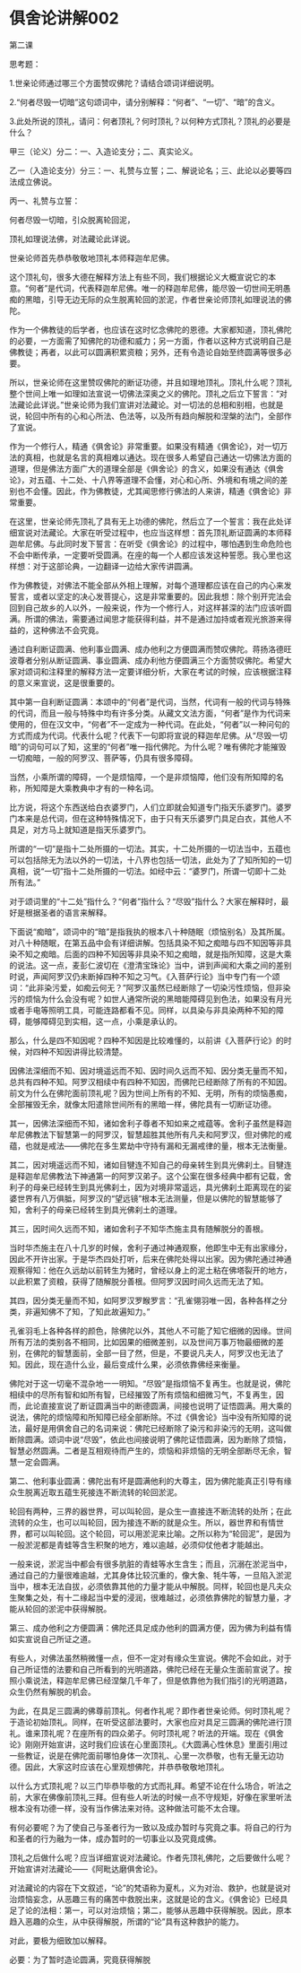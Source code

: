 # 俱舍论讲解002

第二课

思考题：

1.世亲论师通过哪三个方面赞叹佛陀？请结合颂词详细说明。

2.“何者尽毁一切暗”这句颂词中，请分别解释：“何者”、“一切”、“暗”的含义。

3.此处所说的顶礼，请问：何者顶礼？何时顶礼？以何种方式顶礼？顶礼的必要是什么？

甲三（论义）分二：一、入造论支分；二、真实论义。

乙一（入造论支分）分三：一、礼赞与立誓；二、解说论名；三、此论以必要等四法成立佛说。

丙一、礼赞与立誓：

何者尽毁一切暗，引众脱离轮回泥，

顶礼如理说法佛，对法藏论此详说。

世亲论师首先恭恭敬敬地顶礼本师释迦牟尼佛。

这个顶礼句，很多大德在解释方法上有些不同，我们根据论义大概宣说它的本意。“何者”是代词，代表释迦牟尼佛。唯一的释迦牟尼佛，能尽毁一切世间无明愚痴的黑暗，引导无边无际的众生脱离轮回的淤泥，作者世亲论师顶礼如理说法的佛陀。

作为一个佛教徒的后学者，也应该在这时忆念佛陀的恩德。大家都知道，顶礼佛陀的必要，一方面需了知佛陀的功德和威力；另一方面，作者以这种方式说明自己是佛教徒；再者，以此可以圆满积累资粮；另外，还有令造论自始至终圆满等很多必要。

所以，世亲论师在这里赞叹佛陀的断证功德，并且如理地顶礼。顶礼什么呢？顶礼整个世间上唯一如理如法宣说一切佛法深奥之义的佛陀。顶礼之后立下誓言：“对法藏论此详说。”世亲论师为我们宣讲对法藏论。对一切法的总相和别相，也就是说，轮回中所有的心和心所法、色法等，以及所有趋向解脱和涅槃的法门，全部作了宣说。

作为一个修行人，精通《俱舍论》非常重要。如果没有精通《俱舍论》，对一切万法的真相，也就是名言的真相难以通达。现在很多人希望自己通达一切佛法方面的道理，但是佛法方面广大的道理全部是《俱舍论》的含义，如果没有通达《俱舍论》，对五蕴、十二处、十八界等道理不会懂，对心和心所、外境和有境之间的差别也不会懂。因此，作为佛教徒，尤其闻思修行佛法的人来讲，精通《俱舍论》非常重要。

在这里，世亲论师先顶礼了具有无上功德的佛陀，然后立了一个誓言：我在此处详细宣说对法藏论。大家在听受过程中，也应当这样想：首先顶礼断证圆满的本师释迦牟尼佛。与此同时发下誓言：在听受《俱舍论》的过程中，哪怕遇到生命危险也不会中断传承，一定要听受圆满。在座的每一个人都应该发这种誓愿。我心里也这样想：对于这部论典，一边翻译一边给大家传讲圆满。

作为佛教徒，对佛法不能全部从外相上理解，对每个道理都应该在自己的内心来发誓言，或者以坚定的决心发菩提心，这是非常重要的。因此我想：除个别开完法会回到自己故乡的人以外，一般来说，作为一个修行人，对这样甚深的法门应该听圆满。所谓的佛法，需要通过闻思才能获得利益，并不是通过加持或者观光旅游来得益的，这种佛法不会究竟。

通过自利断证圆满、他利事业圆满、成办他利之方便圆满而赞叹佛陀。蒋扬洛德旺波尊者分别从断证圆满、事业圆满、成办利他方便圆满三个方面赞叹佛陀。希望大家对颂词和注释里的解释方法一定要详细分析，大家在考试的时候，应该根据注释的意义来宣说，这是很重要的。

其中第一自利断证圆满：本颂中的“何者”是代词，当然，代词有一般的代词与特殊的代词，而且一般与特殊中均有许多分类。从藏文文法方面，“何者”是作为代词来使用的，但在汉文中，“何者”不一定成为一种代词。在此处，“何者”以一种问句的方式而成为代词。代表什么呢？代表下一句即将宣说的释迦牟尼佛。从“尽毁一切暗”的词句可以了知，这里的“何者”唯一指代佛陀。为什么呢？唯有佛陀才能摧毁一切痴暗，一般的阿罗汉、菩萨等，仍具有很多障碍。

当然，小乘所谓的障碍，一个是烦恼障，一个是非烦恼障，他们没有所知障的名称，所知障是大乘教典中才有的一种名词。

比方说，将这个东西送给白衣婆罗门，人们立即就会知道专门指天乐婆罗门。婆罗门本来是总代词，但在这种特殊情况下，由于只有天乐婆罗门具足白衣，其他人不具足，对方马上就知道是指天乐婆罗门。

所谓的“一切”是指十二处所摄的一切法。其实，十二处所摄的一切法当中，五蕴也可以包括除无为法以外的一切法，十八界也包括一切法，此处为了了知所知的一切真相，说“一切”指十二处所摄的一切法。如经中云：“婆罗门，所谓一切即十二处所有法。”

对于颂词里的“十二处”指什么？“何者”指什么？“尽毁”指什么？大家在解释时，最好是根据圣者的语言来解释。

下面说“痴暗”，颂词中的“暗”是指我执的根本八十种随眠（烦恼别名）及其所属。对八十种随眠，在第五品中会有详细讲解。包括具染不知之痴暗与四不知因等非具染不知之痴暗。后面的四种不知因等非具染不知之痴暗，就是指所知障，这是大乘的说法。这一点，麦彭仁波切在《澄清宝珠论》当中，讲到声闻和大乘之间的差别时说，声闻阿罗汉仍未断掉四种不知之习气。《入菩萨行论》当中专门有一个颂词：“此非染污爱，如痴云何无？”阿罗汉虽然已经断除了一切染污性烦恼，但非染污的烦恼为什么会没有呢？如世人通常所说的黑暗能障碍见到色法，如果没有月光或者手电等照明工具，可能连路都看不见。同样，以具染与非具染两种不知的障碍，能够障碍见到实相，这一点，小乘是承认的。

那么，什么是四不知因呢？四种不知因是比较难懂的，以前讲《入菩萨行论》的时候，对四种不知因讲得比较清楚。

因佛法深细而不知、因对境遥远而不知、因时间久远而不知、因分类无量而不知，总共有四种不知。阿罗汉相续中有四种不知因，而佛陀已经断除了所有的不知因。前文为什么在佛陀面前顶礼呢？因为世间上所有的不知、无明，所有的烦恼愚痴，全部摧毁无余，就像太阳遣除世间所有的黑暗一样，佛陀具有一切断证功德。

其一，因佛法深细而不知，诸如舍利子尊者不知如来之戒蕴等。舍利子虽然是释迦牟尼佛教法下智慧第一的阿罗汉，智慧超胜其他所有凡夫和阿罗汉，但对佛陀的戒蕴，也就是戒法——佛陀在多生累劫中守持有漏和无漏戒律的量，根本无法衡量。

其二，因对境遥远而不知，诸如目犍连不知自己的母亲转生到具光佛刹土。目犍连是释迦牟尼佛教法下神通第一的阿罗汉弟子。这个公案在很多经典中都有记载，舍利子的母亲已经转生到具光佛刹土，因为对境非常遥远，具光佛刹土距离现在的娑婆世界有八万俱胝，阿罗汉的“望远镜”根本无法测量，但是以佛陀的智慧能够了知，舍利子的母亲已经转生到具光佛刹土的道理。

其三，因时间久远而不知，诸如舍利子不知华杰施主具有随解脱分的善根。

当时华杰施主在八十几岁的时候，舍利子通过神通观察，他即生中无有出家缘分，因此不开许出家。于是华杰四处打听，后来在佛陀处得以出家。因为佛陀通过神通观察得知：他在久远劫以前转生为猪时，曾经以身上的泥土粘在佛塔裂开的地方，以此积累了资粮，获得了随解脱分善根。但阿罗汉因时间久远而无法了知。

其四，因分类无量而不知，如阿罗汉罗睺罗言：“孔雀翎羽唯一因，各种各样之分类，非遍知佛不了知，了知此故遍知力。”

孔雀羽毛上各种各样的颜色，除佛陀以外，其他人不可能了知它细微的因缘。世间所有万法的类别各不相同，比如因果的细微差别，以及世间万事万物最细微的差别，在佛陀的智慧面前，全部一目了然，但是，不要说凡夫人，阿罗汉也无法了知。因此，现在造什么业，最后变成什么果，必须依靠佛经来衡量。

佛陀对于这一切毫不混杂地一一明知。“尽毁”是指烦恼不复再生。也就是说，佛陀相续中的尽所有智和如所有智，已经摧毁了所有烦恼和细微习气，不复再生，因而，此论直接宣说了断证圆满当中的断德圆满，间接也说明了证悟圆满。用大乘的说法，佛陀的烦恼障和所知障已经全部断除。不过《俱舍论》当中没有所知障的说法，最好是用俱舍自己的名词来说：佛陀已经断除了染污和非染污的无明，这叫做断除圆满。颂词中说“尽毁”，依此也间接说明了佛陀证悟圆满，因为断除了烦恼，智慧必然圆满。二者是互相观待而产生的，烦恼和非烦恼的无明全部断尽无余，智慧一定会圆满。

第二、他利事业圆满：佛陀出有坏是圆满他利的大尊主，因为佛陀能真正引导有缘众生脱离近取五蕴生死接连不断流转的轮回淤泥。

轮回有两种，三界的器世界，可以叫轮回，是众生一直接连不断流转的处所；在此流转的众生，也可以叫轮回，因为接连不断的就是众生。所以，器世界和有情世界，都可以叫轮回。这个轮回，可以用淤泥来比喻。之所以称为“轮回泥”，是因为一般淤泥都是青蛙等含生积聚的地方，难以逾越，必须仰仗他者才能越出。

一般来说，淤泥当中都会有很多肮脏的青蛙等水生含生；而且，沉溺在淤泥当中，通过自己的力量很难逾越，尤其身体比较沉重的，像大象、牦牛等，一旦陷入淤泥当中，根本无法自拔，必须依靠其他的力量才能从中解脱。同样，轮回也是凡夫众生聚集之处，有十二缘起当中爱的浸润，很难越过，必须依靠佛陀的智慧力量，才能从轮回的淤泥中获得解脱。

第三、成办他利之方便圆满：佛陀还具足成办他利的圆满方便，因为佛为利益有情如实宣说自己所证之道。

有些人，对佛法虽然稍微懂一点，但不一定对有缘众生宣说。佛陀不会如此，对于自己所证悟的法要和自己所看到的光明道路，佛陀已经在无量众生面前宣说了。按照小乘说法，释迦牟尼佛已经涅槃几千年了，但是依靠他为我们指引的光明道路，众生仍然有解脱的机会。

为此，在具足三圆满的佛尊前顶礼。何者作礼呢？即作者世亲论师。何时顶礼呢？于造论初始顶礼。同样，在听受这部法要时，大家也应对具足三圆满的佛陀进行顶礼。谁来顶礼呢？在座所有的四众弟子。何时顶礼呢？听法的开端。现在《俱舍论》刚刚开始宣讲，这时我们应该在心里面顶礼。《大圆满心性休息》里面引用过一些教证，说是在佛陀面前哪怕身体一次顶礼、心里一次恭敬，也有无量无边功德。因此，大家这时应该在心里观想佛陀，并恭恭敬敬地顶礼。

以什么方式顶礼呢？以三门毕恭毕敬的方式而礼拜。希望不论在什么场合，听法之前，大家在佛像前顶礼三拜。但有些人听法的时候一点不守规矩，好像在家里听法根本没有功德一样，没有当作佛法来对待。这种做法可能不太合理。

有何必要呢？为了使自己与圣者行为一致以及成办暂时与究竟之事。将自己的行为和圣者的行为融为一体，成办暂时的一切事业以及究竟成佛。

顶礼之后做什么呢？应当详细宣说对法藏论。作者先顶礼佛陀，之后要做什么呢？开始宣讲对法藏论——《阿毗达磨俱舍论》。

对法藏论的内容在下文叙述，“论”的梵语称为夏札，义为对治、救护，也就是说对治烦恼妄念，从恶趣三有的痛苦中救脱出来，这就是论的含义。《俱舍论》已经具足了论的法相：第一，可以对治烦恼；第二，能够从恶趣中获得解脱。因此，原本趋入恶趣的众生，从中获得解脱，所谓的“论”具有这种救护的能力。

对此，要极为细致加以解释。

必要：为了暂时造论圆满，究竟获得解脱

